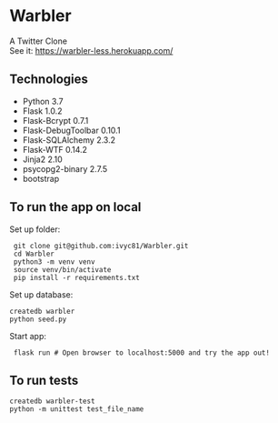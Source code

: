 # Warbler
A Twitter Clone <br/>
See it: https://warbler-less.herokuapp.com/

## Technologies
* Python 3.7
* Flask 1.0.2
* Flask-Bcrypt 0.7.1
* Flask-DebugToolbar 0.10.1
* Flask-SQLAlchemy 2.3.2
* Flask-WTF 0.14.2
* Jinja2 2.10
* psycopg2-binary 2.7.5
* bootstrap

## To run the app on local

Set up folder:
```
 git clone git@github.com:ivyc81/Warbler.git
 cd Warbler
 python3 -m venv venv
 source venv/bin/activate
 pip install -r requirements.txt
```

Set up database:
```
createdb warbler
python seed.py
```

Start app:
```
 flask run # Open browser to localhost:5000 and try the app out!
```

## To run tests
```
createdb warbler-test
python -m unittest test_file_name
```
